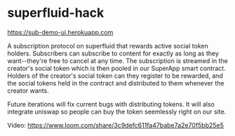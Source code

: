 # superfluid-hack

https://sub-demo-ui.herokuapp.com

A subscription protocol on superfluid that rewards active social token holders. Subscribers can subscribe to content for exactly as long as they want--they're free to cancel at any time. The subscription is streamed in the creator's social token which is then pooled in our SuperApp smart contract. Holders of the creator's social token can they register to be rewarded, and the social tokens held in the contract and distributed to them whenever the creator wants.

Future iterations will fix current bugs with distributing tokens. It will also integrate uniswap so people can buy the token seemlessly right on our site.


Video: https://www.loom.com/share/3c9defc611fa47babe7a2e70f5bb25e5


